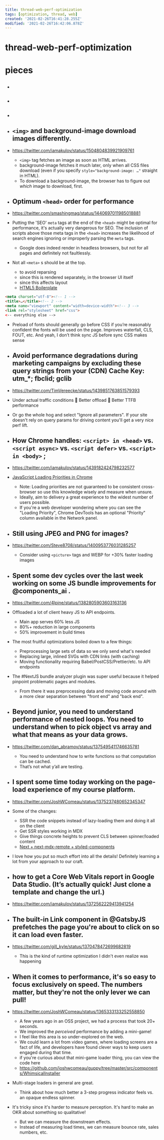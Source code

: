 ```yaml
---
title: thread-web-perf-optimization
tags: [optimization, thread, web]
created: '2021-02-26T16:41:28.255Z'
modified: '2021-02-26T16:42:06.878Z'
---
```


# thread-web-perf-optimization

# pieces

- ## 

- ## 

- ## 

- ##  `<img>` and background-image download images differently.
- https://twitter.com/iamakulov/status/1504804839921909761
  - `<img>` tag fetches an image as soon as HTML arrives.
  - background-image fetches it much later, only when all CSS files download (even if you specify `style="background-image: …"` straight in HTML).
  - To download a background-image, the browser has to figure out *which* image to download, first.

- ## Optimum `<head>` order for performance
- https://twitter.com/smashingmag/status/1440697011985018881
- Putting the 'SEO' `meta` tags at the end of the `<head>` might be optimal for performance, it's actually very dangerous for SEO. The inclusion of scripts above those meta tags in the `<head>` increases the likelihood of search engines ignoring or improperly parsing the `meta` tags.
  - Google does indeed render in headless browsers, but not for all pages and definitely not faultlessly.
- Not all `<meta>` s should be at the top.
  - to avoid reparsing
  - since this is rendered separately, in the browser UI itself
  - since this affects layout
  - [HTML5 Boilerplate](https://github.com/h5bp/html5-boilerplate/blob/main/dist/doc/html.md)

```html
<meta charset="utf-8"><!-- 1 -->
<title>…</title><!-- 2 -->
<meta name="viewport" content="width=device-width"><!-- 3 -->
<link rel="stylesheet" href="css">
<-- everything else -->
```

- Preload of fonts should generally go before CSS if you’re reasonably confident the fonts will be used on the page. Improves waterfall, CLS, FOUT, etc. And yeah, I don’t think sync JS before sync CSS makes sense

- ## Avoid performance degradations during marketing campaigns by excluding these query strings from your (CDN) Cache Key: utm_*; fbclid; gclib
- https://twitter.com/TimVereecke/status/1439851763851579393
- Under actual traffic conditions
🎯 Better offload
🎯 Better TTFB performance 
- Or go the whole hog and select "Ignore all parameters". If your site doesn't rely on query params for driving content you'll get a very nice perf lift.

- ## How Chrome handles: `<script> in <head>` vs. `<script async>` vs. `<script defer>` vs. `<script> in <body>` ; 
- https://twitter.com/iamakulov/status/1439182424798232577
- [JavaScript Loading Priorities in Chrome](https://addyosmani.com/blog/script-priorities/)
  - Note: Loading priorities are not guaranteed to be consistent cross-browser so use this knowledge wisely and measure when unsure. 
  - Ideally, aim to delivery a great experience to the widest number of users possible.
  - If you're a web developer wondering where you can see the "Loading Priority", Chrome DevTools has an optional "Priority" column available in the Network panel. 

- ## Still using JPEG and PNG for images? 
- https://twitter.com/Steve8708/status/1400953776031285257
  - Consider using `<picture>` tags and WEBP for +30% faster loading images

- ## Spent some dev cycles over the last week working on some JS bundle improvements for @components_ai .
- https://twitter.com/4lpine/status/1382805903603163136
- Offloaded a lot of client heavy JS to API endpoints.
  - Main app serves 60% less JS
  - 80%+ reduction in large components
  - 50% improvement in build times
- The most fruitful optimizations boiled down to a few things:
  - Preprocessing large sets of data so we only send what's needed
  - Replacing large, inlined SVGs with CDN links (with caching)
  - Moving functionality requiring Babel/PostCSS/Prettier/etc. to API endpoints
- The #NextJS bundle analyzer plugin was super useful because it helped pinpoint problematic pages and modules.
  - From there it was preprocessing data and moving code around with a more clear separation between "front end" and "back end".

- ## Beyond junior, you need to understand performance of nested loops. You need to understand when to pick object vs array and what that means as your data grows. 
- https://twitter.com/dan_abramov/status/1375495411746635781
  - You need to understand how to write functions so that computation can be cached.
  - That’s not what y’all are testing.

- ## I spent some time today working on the page-load experience of my course platform. 
- https://twitter.com/JoshWComeau/status/1375237480652345347
- Some of the changes:
  - SSR the code snippets instead of lazy-loading them and doing it all on the client
  - Get SSR styles working in MDX
  - Give things concrete heights to prevent CLS between spinner/loaded content
  - [Next + next-mdx-remote + styled-components](https://twitter.com/JoshWComeau/status/1375133558734532619)
- I love how you put so much effort into all the details! Definitely learning a lot from your approach to our craft.

- ##  how to get a Core Web Vitals report in Google Data Studio. (It’s actually quick! Just clone a template and change the url.)
- https://twitter.com/iamakulov/status/1372562229413941254

- ## The built-in Link component in @GatsbyJS prefetches the page you're about to click on so it can load even faster. 
- https://twitter.com/gill_kyle/status/1370478472699682819
  - This is the kind of runtime optimization I didn't even realize was happening

- ## When it comes to performance, it's so easy to focus exclusively on speed. The numbers matter, but they're not the only lever we can pull!
- https://twitter.com/JoshWComeau/status/1365333133252558850
  - A few years ago in an OSS project, we had a process that took 20+ seconds. 
  - We improved the _perceived_ performance by adding a mini-game!
  - I feel like this area is so under-explored on the web. 
  - We could learn a lot from video games, where loading screens are a fact of life, and developers have found clever ways to keep users engaged during that time.
  - if you're curious about that mini-game loader thing, you can view the code here
  - https://github.com/joshwcomeau/guppy/tree/master/src/components/WhimsicalInstaller
- Multi-stage loaders in general are great. 
  - Think about how much better a 3-step progress indicator feels vs. an opaque endless spinner.
- It's tricky since it's harder to measure perception. It's hard to make an OKR about something so qualitative! 
  - But we can measure the downstream effects. 
  - Instead of measuring load times, we can measure bounce rate, sales numbers, etc.
